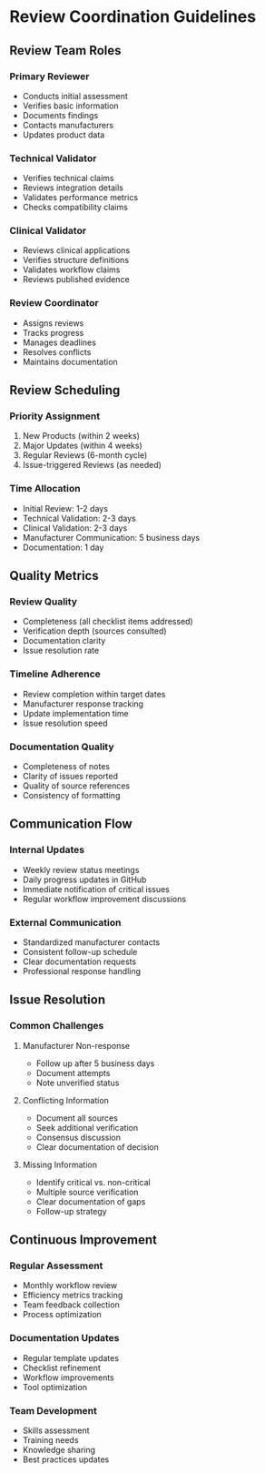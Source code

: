 # Review Coordination Guidelines

## Review Team Roles

### Primary Reviewer
- Conducts initial assessment
- Verifies basic information
- Documents findings
- Contacts manufacturers
- Updates product data

### Technical Validator
- Verifies technical claims
- Reviews integration details
- Validates performance metrics
- Checks compatibility claims

### Clinical Validator
- Reviews clinical applications
- Verifies structure definitions
- Validates workflow claims
- Reviews published evidence

### Review Coordinator
- Assigns reviews
- Tracks progress
- Manages deadlines
- Resolves conflicts
- Maintains documentation

## Review Scheduling

### Priority Assignment
1. New Products (within 2 weeks)
2. Major Updates (within 4 weeks)
3. Regular Reviews (6-month cycle)
4. Issue-triggered Reviews (as needed)

### Time Allocation
- Initial Review: 1-2 days
- Technical Validation: 2-3 days
- Clinical Validation: 2-3 days
- Manufacturer Communication: 5 business days
- Documentation: 1 day

## Quality Metrics

### Review Quality
- Completeness (all checklist items addressed)
- Verification depth (sources consulted)
- Documentation clarity
- Issue resolution rate

### Timeline Adherence
- Review completion within target dates
- Manufacturer response tracking
- Update implementation time
- Issue resolution speed

### Documentation Quality
- Completeness of notes
- Clarity of issues reported
- Quality of source references
- Consistency of formatting

## Communication Flow

### Internal Updates
- Weekly review status meetings
- Daily progress updates in GitHub
- Immediate notification of critical issues
- Regular workflow improvement discussions

### External Communication
- Standardized manufacturer contacts
- Consistent follow-up schedule
- Clear documentation requests
- Professional response handling

## Issue Resolution

### Common Challenges
1. Manufacturer Non-response
   - Follow up after 5 business days
   - Document attempts
   - Note unverified status
   
2. Conflicting Information
   - Document all sources
   - Seek additional verification
   - Consensus discussion
   - Clear documentation of decision

3. Missing Information
   - Identify critical vs. non-critical
   - Multiple source verification
   - Clear documentation of gaps
   - Follow-up strategy

## Continuous Improvement

### Regular Assessment
- Monthly workflow review
- Efficiency metrics tracking
- Team feedback collection
- Process optimization

### Documentation Updates
- Regular template updates
- Checklist refinement
- Workflow improvements
- Tool optimization

### Team Development
- Skills assessment
- Training needs
- Knowledge sharing
- Best practices updates
